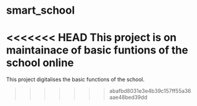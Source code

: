 # smart_school
<<<<<<< HEAD
This project is on maintainace of basic funtions of the school online
=======
This project digitalises the basic functions of the school.
>>>>>>> abafbd8031e3e4b39c157ff55a36aae48bed39dd
